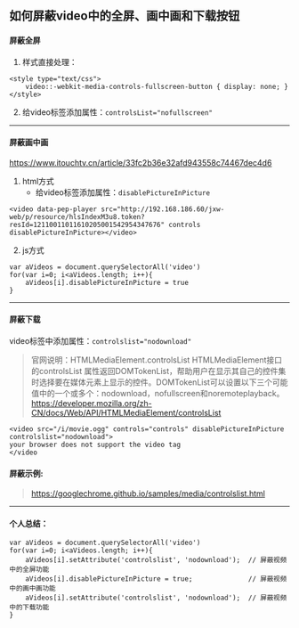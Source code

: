 ## 如何屏蔽video中的全屏、画中画和下载按钮

#### 屏蔽全屏
1. 样式直接处理：
```
<style type="text/css">
	video::-webkit-media-controls-fullscreen-button { display: none; }
</style>
```

2. 给video标签添加属性：```controlsList="nofullscreen"```
---
#### 屏蔽画中画
https://www.itouchtv.cn/article/33fc2b36e32afd943558c74467dec4d6
1. html方式
    * 给video标签添加属性：```disablePictureInPicture```

```
<video data-pep-player src="http://192.168.186.60/jxw-web/p/resource/hlsIndexM3u8.token?resId=12110011011610205001542954347676" controls disablePictureInPicture></video>
```

2. js方式
```
var aVideos = document.querySelectorAll('video')
for(var i=0; i<aVideos.length; i++){
	aVideos[i].disablePictureInPicture = true
}
```
---
#### 屏蔽下载
video标签中添加属性：```controlslist="nodownload"```
> 官网说明：HTMLMediaElement.controlsList
HTMLMediaElement接口的controlsList 属性返回DOMTokenList，帮助用户在显示其自己的控件集时选择要在媒体元素上显示的控件。DOMTokenList可以设置以下三个可能值中的一个或多个：nodownload，nofullscreen和noremoteplayback。
https://developer.mozilla.org/zh-CN/docs/Web/API/HTMLMediaElement/controlsList

```
<video src="/i/movie.ogg" controls="controls" disablePictureInPicture controlslist="nodownload">
your browser does not support the video tag
</video
```

#### 屏蔽示例:
> https://googlechrome.github.io/samples/media/controlslist.html

---
#### 个人总结：
```
var aVideos = document.querySelectorAll('video')
for(var i=0; i<aVideos.length; i++){
	aVideos[i].setAttribute('controlslist', 'nodownload');  // 屏蔽视频中的全屏功能
	aVideos[i].disablePictureInPicture = true;   			// 屏蔽视频中的画中画功能
	aVideos[i].setAttribute('controlslist', 'nodownload');  // 屏蔽视频中的下载功能
}
```
